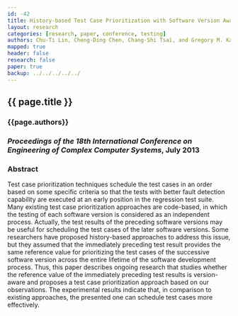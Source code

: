 ```yaml
---
id: -42
title: History-based Test Case Prioritization with Software Version Awareness 
layout: research
categories: [research, paper, conference, testing]
authors: Chu-Ti Lin, Cheng-Ding Chen, Chang-Shi Tsai, and Gregory M. Kapfhammer
mapped: true 
header: false 
research: false 
paper: true
backup: ../../../../../
---
```


## {{ page.title }} [<i class="fa fa-download"></i>]({{backup}}/download/research/papers/iceccs2013-lin-chen-tsai-kapfhammer.pdf "Download this Paper!")

### {{page.authors}}

### <em>Proceedings of the 18th International Conference on Engineering of Complex Computer Systems</em>, July 2013

### Abstract

Test case prioritization techniques schedule the test cases in an order based on some specific criteria so that the
tests with better fault detection capability are executed at an early position in the regression test suite. Many
existing test case prioritization approaches are code-based, in which the testing of each software version is considered
as an independent process. Actually, the test results of the preceding software versions may be useful for scheduling
the test cases of the later software versions. Some researchers have proposed history-based approaches to address this
issue, but they assumed that the immediately preceding test result provides the same reference value for prioritizing
the test cases of the successive software version across the entire lifetime of the software development process. Thus,
this paper describes ongoing research that studies whether the reference value of the immediately preceding test results
is version-aware and proposes a test case prioritization approach based on our observations. The experimental results
indicate that, in comparison to existing approaches, the presented one can schedule test cases more effectively.

